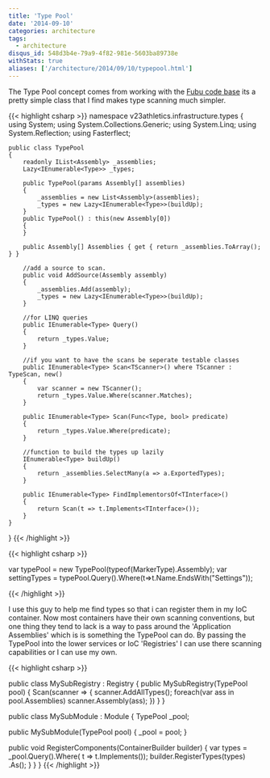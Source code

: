 ```yaml
---
title: 'Type Pool'
date: '2014-09-10'
categories: architecture
tags:
  - architecture
disqus_id: 548d3b4e-79a9-4f82-981e-5603ba89738e
withStats: true
aliases: ['/architecture/2014/09/10/typepool.html']
---
```


The Type Pool concept comes from working with the [Fubu code base](https://github.com/DarthFubuMVC/fubumvc/blob/master/src/FubuMVC.Core/Registration/TypePool.cs)
its a pretty simple class that I find makes type scanning much simpler.

{{< highlight csharp >}}
namespace v23athletics.infrastructure.types
{
using System;
using System.Collections.Generic;
using System.Linq;
using System.Reflection;
using Fasterflect;

    public class TypePool
    {
        readonly IList<Assembly> _assemblies;
        Lazy<IEnumerable<Type>> _types;

        public TypePool(params Assembly[] assemblies)
        {
            _assemblies = new List<Assembly>(assemblies);
            _types = new Lazy<IEnumerable<Type>>(buildUp);
        }
        public TypePool() : this(new Assembly[0])
        {
        }

        public Assembly[] Assemblies { get { return _assemblies.ToArray(); } }

        //add a source to scan.
        public void AddSource(Assembly assembly)
        {
            _assemblies.Add(assembly);
            _types = new Lazy<IEnumerable<Type>>(buildUp);
        }

        //for LINQ queries
        public IEnumerable<Type> Query()
        {
            return _types.Value;
        }

        //if you want to have the scans be seperate testable classes
        public IEnumerable<Type> Scan<TScanner>() where TScanner : TypeScan, new()
        {
            var scanner = new TScanner();
            return _types.Value.Where(scanner.Matches);
        }

        public IEnumerable<Type> Scan(Func<Type, bool> predicate)
        {
            return _types.Value.Where(predicate);
        }

        //function to build the types up lazily
        IEnumerable<Type> buildUp()
        {
            return _assemblies.SelectMany(a => a.ExportedTypes);
        }

        public IEnumerable<Type> FindImplementorsOf<TInterface>()
        {
            return Scan(t => t.Implements<TInterface>());
        }
    }

}
{{< /highlight >}}

{{< highlight csharp >}}

var typePool = new TypePool(typeof(MarkerType).Assembly);
var settingTypes = typePool.Query().Where(t=>t.Name.EndsWith("Settings"));

{{< /highlight >}}

I use this guy to help me find types so that i can register them in my IoC
container. Now most containers have their own scanning conventions, but one thing
they tend to lack is a way to pass around the 'Application Assemblies' which is
is something the TypePool can do. By passing the TypePool into the lower services
or IoC 'Registries' I can use there scanning capabilities or I can use my own.

{{< highlight csharp >}}

public class MySubRegistry : Registry
{
public MySubRegistry(TypePool pool)
{
Scan(scanner =>
{
scanner.AddAllTypes<IService>();
foreach(var ass in pool.Assemblies)
scanner.Assembly(ass);
})
}
}

public class MySubModule : Module
{
TypePool \_pool;

public MySubModule(TypePool pool)
{
\_pool = pool;
}

public void RegisterComponents(ContainerBuilder builder)
{
var types = \_pool.Query().Where( t => t.Implements<IService>());
builder.RegisterTypes(types)
.As<IService>();
}
}
}
{{< /highlight >}}
